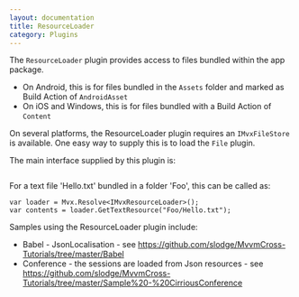 ```yaml
---
layout: documentation
title: ResourceLoader
category: Plugins
---
```

The `ResourceLoader` plugin provides access to files bundled within the app package.

- On Android, this is for files bundled in the `Assets` folder and marked as Build Action of `AndroidAsset`
- On iOS and Windows, this is for files bundled with a Build Action of `Content` 

On several platforms, the ResourceLoader plugin requires an `IMvxFileStore` is available. One easy way to supply this is to load the `File` plugin.

The main interface supplied by this plugin is:
```C# public interface IMvxResourceLoader\n{\n  bool ResourceExists(string resourcePath);\n  string GetTextResource(string resourcePath);\n  void GetResourceStream(string resourcePath, Action<Stream> streamAction);\n}",
```
For a text file 'Hello.txt' bundled in a folder 'Foo', this can be called as:    

    var loader = Mvx.Resolve<IMvxResourceLoader>();
    var contents = loader.GetTextResource("Foo/Hello.txt");

Samples using the ResourceLoader plugin include:

- Babel - JsonLocalisation - see https://github.com/slodge/MvvmCross-Tutorials/tree/master/Babel
- Conference - the sessions are loaded from Json resources - see https://github.com/slodge/MvvmCross-Tutorials/tree/master/Sample%20-%20CirriousConference